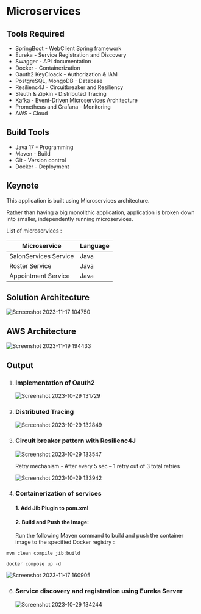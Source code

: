 # Microservices

## Tools Required 
- SpringBoot - WebClient Spring framework
- Eureka - Service Registration and Discovery
- Swagger - API documentation
- Docker - Containerization
- Oauth2 KeyCloack - Authorization & IAM
- PostgreSQL, MongoDB - Database
- Resilienc4J - Circuitbreaker and Resiliency
- Sleuth & Zipkin - Distributed Tracing
- Kafka - Event-Driven Microservices Architecture
- Prometheus and Grafana - Monitoring
- AWS - Cloud
  

## Build Tools
- Java 17 - Programming
- Maven - Build
- Git - Version control
- Docker - Deployment

## Keynote

This application is built using Microservices architecture.

Rather than having a big monolithic application, application is broken down into smaller, independently running microservices.

List of microservices : 

| Microservice           | Language      | 
| -------------          | ------------- |  
| SalonServices Service  |   Java        |
| Roster Service         |   Java        |
| Appointment Service    |   Java        |

## Solution Architecture
![Screenshot 2023-11-17 104750](https://github.com/aditi55/Microservices/assets/67974030/4f6ab687-fc7d-452d-83f4-67c8adac21be)

## AWS Architecture
![Screenshot 2023-11-19 194433](https://github.com/aditi55/Microservices/assets/67974030/4e684ca1-58fa-445c-9f53-282bdea08107)

## Output

1. ### Implementation of Oauth2
   
   ![Screenshot 2023-10-29 131729](https://github.com/aditi55/Microservices/assets/67974030/4700ebdf-c70c-4d1b-8e9a-ed844e0ca3ed)

2. ### Distributed Tracing

   ![Screenshot 2023-10-29 132849](https://github.com/aditi55/Microservices/assets/67974030/28a9b935-f9dd-4f77-893a-a8962599983d)

3. ### Circuit breaker pattern with Resilienc4J

   ![Screenshot 2023-10-29 133547](https://github.com/aditi55/Microservices/assets/67974030/ba835de3-e0f0-4eb2-b6d2-9d261305365a)

   Retry mechanism - After every 5 sec – 1 retry out of 3 total retries

   ![Screenshot 2023-10-29 133942](https://github.com/aditi55/Microservices/assets/67974030/19445ef9-a255-481f-a1aa-2a9d6cba3871)

4. ### Containerization of services

    #### 1. Add Jib Plugin to pom.xml
    #### 2. Build and Push the Image:
    Run the following Maven command to build and push the container image to the specified Docker registry :
    
```
mvn clean compile jib:build
```  

   ```
   docker compose up -d
   ```
   
   ![Screenshot 2023-11-17 160905](https://github.com/aditi55/Microservices/assets/67974030/de076e0f-f1d6-4f91-868f-4602c0976435)



6. ###  Service discovery and registration using Eureka Server

   ![Screenshot 2023-10-29 134244](https://github.com/aditi55/Microservices/assets/67974030/449cddd5-4daa-4e88-93af-9650712fe58d)

